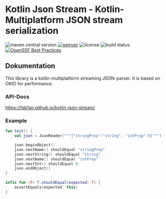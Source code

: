 # Kotlin Json Stream - Kotlin-Multiplatform JSON stream serialization

![maven central version](https://img.shields.io/maven-central/v/com.fab1an/kotlin-json-stream)
[![semver](https://img.shields.io/:semver-%E2%9C%93-brightgreen.svg)](http://semver.org/)
![license](https://img.shields.io/github/license/fab1an/kotlin-json-stream)
![build status](https://github.com/fab1an/kotlin-json-stream/actions/workflows/build-master.yml/badge.svg)
[![OpenSSF Best Practices](https://www.bestpractices.dev/projects/8911/badge)](https://www.bestpractices.dev/projects/8911)

## Dokumentation

This library is a kotlin-multiplatform streaming JSON-parser. It is based on OKIO for performance.

### API-Docs
https://fab1an.github.io/kotlin-json-stream/

### Example

```kotlin
fun test() {
    val json = JsonReader("""{"stringProp":"string", "intProp":0}""")

    json.beginObject()
    json.nextName() shouldEqual "stringProp"
    json.nextString() shouldEqual "string"
    json.nextName() shouldEqual "intProp"
    json.nextInt() shouldEqual 0
    json.endObject()
}
  
infix fun <T> T.shouldEqual(expected: T) {
    assertEquals(expected, this)
}
```

